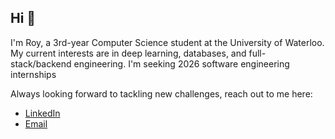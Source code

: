 ## Hi 👋

I'm Roy, a 3rd-year Computer Science student at the University of Waterloo. My current interests are in deep learning, databases, and full-stack/backend engineering. I'm seeking 2026 software engineering internships

Always looking forward to tackling new challenges, reach out to me here: </br>
- [LinkedIn](https://www.linkedin.com/in/roychon)
- [Email](mailto:rchon@uwaterloo.ca)
